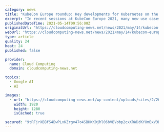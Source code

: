 ```yaml
---
category: news
title: "KubeCon Europe roundup: Key developments for Kubernetes on the edge"
excerpt: "In recent sessions at KubeCon Europe 2021, many new use cases of Kubernetes for the edge were discussed along with a showcase of cross-platform integration."
publishedDateTime: 2021-05-14T09:56:00Z
originalUrl: "https://cloudcomputing-news.net/news/2021/may/14/kubecon-europe-roundup-key-developments-for-kubernetes-on-the-edge/"
webUrl: "https://cloudcomputing-news.net/news/2021/may/14/kubecon-europe-roundup-key-developments-for-kubernetes-on-the-edge/"
type: article
quality: 24
heat: 24
published: false

provider:
  name: Cloud Computing
  domain: cloudcomputing-news.net

topics:
  - Google AI
  - AI

images:
  - url: "https://cloudcomputing-news.net/wp-content/uploads/sites/2/2021/05/joseph-barrientos-eUMEWE-7Ewg-unsplash.jpg"
    width: 1920
    height: 1280
    isCached: true

secured: "9tRFjrXBBfS4BwPLxKZrgv47o4SBHKK0jhl06bVBVobp2cxXRWDdKY8mBxV3ErIgWVy+LYpf7EFlJBPO2GeV6Rw5SaPWwgyLktBnBIyM6EkC/UZfMCaV8hYMdXQXOH/pKER/KqyKEg7PuJcF1CTO79qpHXuEVwOttD0ndswKuLfO5BfYE6jWaAI4FTx0C0UiX00DGMp2dZ+HxFysjqYhZXU0mlZS29HAfS5Wu9FDEW6pensqPtHNIpFwSn0QmzkVlwtT8DHsp1gFtlcmRtjvpJ0tUWpMPFBKnc87Swj86F1S2At9nywC/78CaLKEjFX49l8lXGBg7rKB4SpulmC5mYE4Kd0ym3gpraIwXxppcD8=;FSmaUt3HqG2RkdV2pUwEYQ=="
---
```


